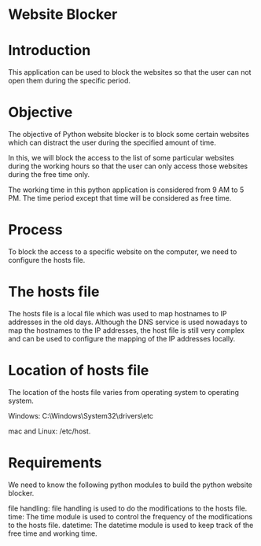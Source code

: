 # Website Blocker

# Introduction

This application can be used to block the websites so that the user can not open them during the specific period.

# Objective
The objective of Python website blocker is to block some certain websites which can distract the user during the specified amount of time.



In this, we will block the access to the list of some particular websites during the working hours so that the user can only access those websites during the free time only.

The working time in this python application is considered from 9 AM to 5 PM. The time period except that time will be considered as free time.

# Process
To block the access to a specific website on the computer, we need to configure the hosts file.

# The hosts file
The hosts file is a local file which was used to map hostnames to IP addresses in the old days. Although the DNS service is used nowadays to map the hostnames to the IP addresses, the host file is still very complex and can be used to configure the mapping of the IP addresses locally.

# Location of hosts file
The location of the hosts file varies from operating system to operating system.

Windows: C:\Windows\System32\drivers\etc

mac and Linux: /etc/host.


# Requirements
We need to know the following python modules to build the python website blocker.

file handling: file handling is used to do the modifications to the hosts file.
time: The time module is used to control the frequency of the modifications to the hosts file.
datetime: The datetime module is used to keep track of the free time and working time.
